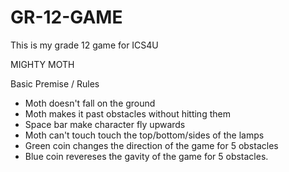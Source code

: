 # GR-12-GAME
This is my grade 12 game for ICS4U

MIGHTY MOTH

Basic Premise / Rules
- Moth doesn't fall on the ground 
- Moth makes it past obstacles without hitting them
- Space bar make character fly upwards
- Moth can't touch touch the top/bottom/sides of the lamps
- Green coin changes the direction of the game for 5 obstacles
- Blue coin revereses the gavity of the game for 5 obstacles. 

